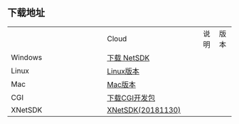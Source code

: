 ## 下载地址

 <table>
 <tr><td style="width:200px;"> </td><td style="width:200px;">Cloud</td><td>说明</td><td>版本</td></tr>
 <tr><td>Windows</td><td><a href="https://kss.ksyun.com/xmcfs/sdk/NETSDK(20181023).zip">下载 NetSDK</a>
  </td><td></td><td></td></tr>
 <tr><td>Linux</td><td><a href="https://kss.ksyun.com/xmcfs/sdk/Linux(20170519).zip">Linux版本</a></td><td></td><td></td></tr>
<tr><td>Mac</td><td><a href="https://obs-cn-xm.obs.cn-south-1.myhwclouds.com/openPlat/20181217/MAC(20181217).zip">Mac版本</a></td><td></td><td></td></tr>
 <tr><td>CGI</td><td><a href="https://kss.ksyun.com/xmcfs/sdk/CGI_demo.zip">下载CGI开发包</a></td><td></td><td></td></tr>
 <tr><td>XNetSDK</td><td><a href="https://obs-cn-xm.obs.cn-south-1.myhwclouds.com/openPlat/20181130/XNetSDK_181130.zip">XNetSDK(20181130)
</a></td><td></td><td></td></tr>
 </table>
